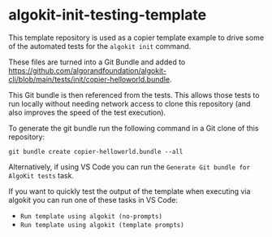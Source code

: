 # algokit-init-testing-template

This template repository is used as a copier template example to drive some of the automated tests for the `algokit init` command.

These files are turned into a Git Bundle and added to https://github.com/algorandfoundation/algokit-cli/blob/main/tests/init/copier-helloworld.bundle.

This Git bundle is then referenced from the tests. This allows those tests to run locally without needing network access to clone this repository (and also improves the speed of the test execution).

To generate the git bundle run the following command in a Git clone of this repository:

```
git bundle create copier-helloworld.bundle --all
```

Alternatively, if using VS Code you can run the `Generate Git bundle for AlgoKit tests` task.

If you want to quickly test the output of the template when executing via algokit you can run one of these tasks in VS Code:

* `Run template using algokit (no-prompts)`
* `Run template using algokit (template prompts)`
